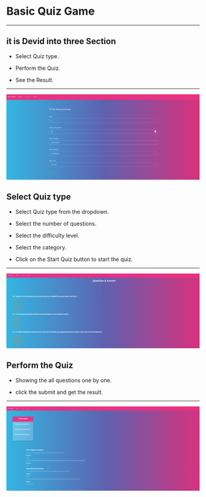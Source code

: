 # Basic Quiz Game 
---

## it is Devid into three Section

* Select Quiz type.

* Perform the Quiz.

* See the Result.

---

![Select Quiz type ](home.png)


## Select Quiz type

* Select Quiz type from the dropdown.

* Select the number of questions.

* Select the difficulty level.

* Select the category.
* Click on the Start Quiz button to start the quiz.

---

![Select Quiz type ](play.png)

## Perform the Quiz

* Showing the all questions one by one.

* click the submit and get the result.

---

![Select Quiz type ](Score.png)
